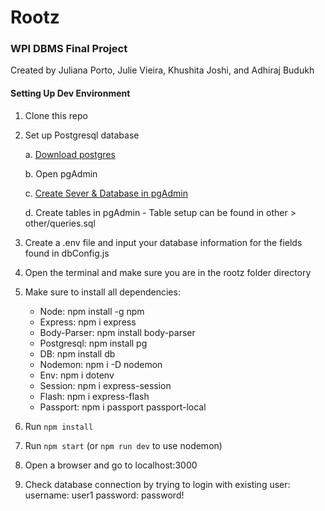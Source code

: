 # Rootz

### WPI DBMS Final Project

Created by Juliana Porto, Julie Vieira, Khushita Joshi, and Adhiraj Budukh

#### Setting Up Dev Environment

1. Clone this repo
2. Set up Postgresql database

   a. [Download postgres](https://www.postgresql.org/download/)

   b. Open pgAdmin

   c. [Create Sever & Database in pgAdmin](https://www.youtube.com/watch?v=oWsAYx2R9RI)

   d. Create tables in pgAdmin - Table setup can be found in other > other/queries.sql

3. Create a .env file and input your database information for the fields found in dbConfig.js
4. Open the terminal and make sure you are in the rootz folder directory
5. Make sure to install all dependencies:
   - Node: npm install -g npm
   - Express: npm i express
   - Body-Parser: npm install body-parser
   - Postgresql: npm install pg
   - DB: npm install db
   - Nodemon: npm i -D nodemon
   - Env: npm i dotenv
   - Session: npm i express-session
   - Flash: npm i express-flash
   - Passport: npm i passport passport-local
6. Run `npm install`
7. Run `npm start` (or `npm run dev` to use nodemon)
8. Open a browser and go to localhost:3000
9. Check database connection by trying to login with existing user:
   username: user1
   password: password!
